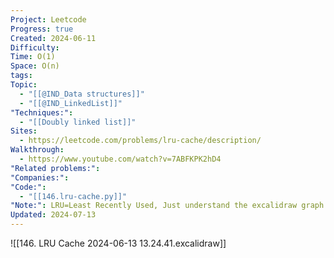 ```yaml
---
Project: Leetcode
Progress: true
Created: 2024-06-11
Difficulty: 
Time: O(1)
Space: O(n)
tags: 
Topic:
  - "[[@IND_Data structures]]"
  - "[[@IND_LinkedList]]"
"Techniques:":
  - "[[Doubly linked list]]"
Sites:
  - https://leetcode.com/problems/lru-cache/description/
Walkthrough:
  - https://www.youtube.com/watch?v=7ABFKPK2hD4
"Related problems:": 
"Companies:": 
"Code:":
  - "[[146.lru-cache.py]]"
"Note:": LRU=Least Recently Used, Just understand the excalidraw graph will be able to complete the code easily, Browser cache
Updated: 2024-07-13
---
```


![[146. LRU Cache 2024-06-13 13.24.41.excalidraw]]


